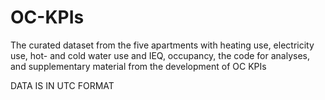 # OC-KPIs
The curated dataset from the five apartments with heating use, electricity use, hot- and cold water use and IEQ, occupancy, the code for analyses, and supplementary material from the development of OC KPIs

DATA IS IN UTC FORMAT
